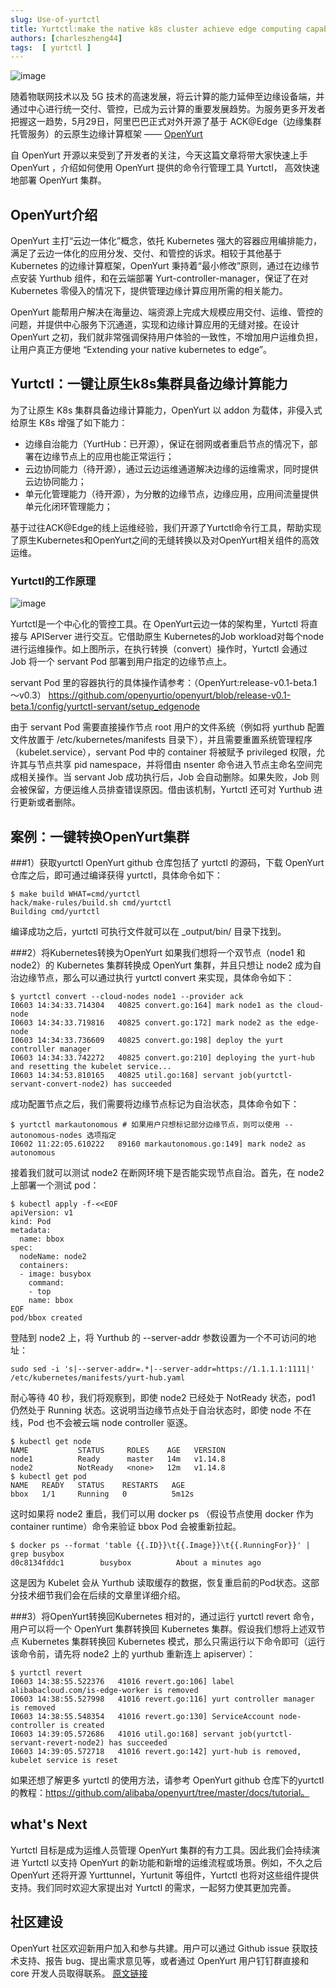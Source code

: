```yaml
---
slug: Use-of-yurtctl
title: Yurtctl:make the native k8s cluster achieve edge computing capabilities
authors: [charleszheng44]
tags:  [ yurtctl ]
---
```


![image](../static/img/blog/OpenYurt.png)

随着物联网技术以及 5G 技术的高速发展，将云计算的能力延伸至边缘设备端，并通过中心进行统一交付、管控，已成为云计算的重要发展趋势。为服务更多开发者把握这一趋势，5月29日，阿里巴巴正式对外开源了基于 ACK@Edge（边缘集群托管服务）的云原生边缘计算框架 ——
[OpenYurt](https://github.com/openyurtio/openyurt)

自 OpenYurt 开源以来受到了开发者的关注，今天这篇文章将带大家快速上手 OpenYurt ，介绍如何使用 OpenYurt 提供的命令行管理工具 Yurtctl， 高效快速地部署 OpenYurt 集群。

<!--truncate-->

## OpenYurt介绍
OpenYurt 主打“云边一体化”概念，依托 Kubernetes 强大的容器应用编排能力，满足了云边一体化的应用分发、交付、和管控的诉求。相较于其他基于 Kubernetes 的边缘计算框架，OpenYurt 秉持着“最小修改”原则，通过在边缘节点安装 Yurthub 组件，和在云端部署 Yurt-controller-manager，保证了在对 Kubernetes 零侵入的情况下，提供管理边缘计算应用所需的相关能力。


OpenYurt 能帮用户解决在海量边、端资源上完成大规模应用交付、运维、管控的问题，并提供中心服务下沉通道，实现和边缘计算应用的无缝对接。在设计 OpenYurt 之初，我们就非常强调保持用户体验的一致性，不增加用户运维负担，让用户真正方便地 “Extending your native kubernetes to edge”。


## Yurtctl：一键让原生k8s集群具备边缘计算能力

为了让原生 K8s 集群具备边缘计算能力，OpenYurt 以 addon 为载体，非侵入式给原生 K8s 增强了如下能力：
- 边缘自治能力（YurtHub：已开源），保证在弱网或者重启节点的情况下，部署在边缘节点上的应用也能正常运行；
- 云边协同能力（待开源），通过云边运维通道解决边缘的运维需求，同时提供云边协同能力；
- 单元化管理能力（待开源），为分散的边缘节点，边缘应用，应用间流量提供单元化闭环管理能力；

基于过往ACK@Edge的线上运维经验，我们开源了Yurtctl命令行工具，帮助实现了原生Kubernetes和OpenYurt之间的无缝转换以及对OpenYurt相关组件的高效运维。


### Yurtctl的工作原理

![image](../static/img/blog/Yurtctl_convert.png)

Yurtctl是一个中心化的管控工具。在 OpenYurt云边一体的架构里，Yurtctl 将直接与 APIServer 进行交互。它借助原生 Kubernetes的Job workload对每个node进行运维操作。如上图所示，在执行转换（convert）操作时，Yurtctl 会通过 Job 将一个 servant Pod 部署到用户指定的边缘节点上。

servant Pod 里的容器执行的具体操作请参考：（OpenYurt:release-v0.1-beta.1～v0.3）
https://github.com/openyurtio/openyurt/blob/release-v0.1-beta.1/config/yurtctl-servant/setup_edgenode



由于 servant Pod 需要直接操作节点 root 用户的文件系统（例如将 yurthub 配置文件放置于 /etc/kubernetes/manifests 目录下），并且需要重置系统管理程序（kubelet.service），servant Pod 中的 container 将被赋予 privileged 权限，允许其与节点共享 pid namespace，并将借由 nsenter 命令进入节点主命名空间完成相关操作。当 servant Job 成功执行后，Job 会自动删除。如果失败，Job 则会被保留，方便运维人员排查错误原因。借由该机制，Yurtctl 还可对 Yurthub 进行更新或者删除。


## 案例：一键转换OpenYurt集群
###1）获取yurtctl
OpenYurt github 仓库包括了 yurtctl 的源码，下载 OpenYurt 仓库之后，即可通过编译获得 yurtctl，具体命令如下：

```
$ make build WHAT=cmd/yurtctl
hack/make-rules/build.sh cmd/yurtctl
Building cmd/yurtctl
```
编译成功之后，yurtctl 可执行文件就可以在 _output/bin/ 目录下找到。 

###2）将Kubernetes转换为OpenYurt
如果我们想将一个双节点（node1 和 node2）的 Kubernetes 集群转换成 OpenYurt 集群，并且只想让 node2 成为自治边缘节点，那么可以通过执行 yurtctl convert 来实现，具体命令如下：
```
$ yurtctl convert --cloud-nodes node1 --provider ack
I0603 14:34:33.714304   40825 convert.go:164] mark node1 as the cloud-node
I0603 14:34:33.719816   40825 convert.go:172] mark node2 as the edge-node
I0603 14:34:33.736609   40825 convert.go:198] deploy the yurt controller manager
I0603 14:34:33.742272   40825 convert.go:210] deploying the yurt-hub and resetting the kubelet service...
I0603 14:34:53.810165   40825 util.go:168] servant job(yurtctl-servant-convert-node2) has succeeded
```
成功配置节点之后，我们需要将边缘节点标记为自治状态，具体命令如下：
``` 
$ yurtctl markautonomous # 如果用户只想标记部分边缘节点，则可以使用 --autonomous-nodes 选项指定
I0602 11:22:05.610222   89160 markautonomous.go:149] mark node2 as autonomous
```

接着我们就可以测试 node2 在断网环境下是否能实现节点自治。首先，在 node2 上部署一个测试 pod：
```
$ kubectl apply -f-<<EOF
apiVersion: v1
kind: Pod
metadata:
  name: bbox
spec:
  nodeName: node2
  containers:
  - image: busybox
    command:
    - top
    name: bbox
EOF
pod/bbox created
```
登陆到 node2 上，将 Yurthub 的 --server-addr 参数设置为一个不可访问的地址：
``` 
sudo sed -i 's|--server-addr=.*|--server-addr=https://1.1.1.1:1111|' /etc/kubernetes/manifests/yurt-hub.yaml
```
耐心等待 40 秒，我们将观察到，即使 node2 已经处于 NotReady 状态，pod1 仍然处于 Running 状态。这说明当边缘节点处于自治状态时，即使 node 不在线，Pod 也不会被云端 node controller 驱逐。

``` 
$ kubectl get node 
NAME           STATUS     ROLES    AGE   VERSION
node1          Ready      master   14m   v1.14.8
node2          NotReady   <none>   12m   v1.14.8
$ kubectl get pod
NAME   READY   STATUS    RESTARTS   AGE
bbox   1/1     Running   0          5m12s
```
这时如果将 node2 重启，我们可以用 docker ps （假设节点使用 docker 作为 container runtime）命令来验证 bbox Pod 会被重新拉起。
``` 
$ docker ps --format 'table {{.ID}}\t{{.Image}}\t{{.RunningFor}}' | grep busybox
d0c8134fddc1        busybox          About a minutes ago
```
这是因为 Kubelet 会从 Yurthub 读取缓存的数据，恢复重启前的Pod状态。这部分技术细节我们会在后续的文章里详细介绍。


###3）将OpenYurt转换回Kubernetes
相对的，通过运行 yurtctl revert 命令，用户可以将一个 OpenYurt 集群转换回 Kubernetes 集群。假设我们想将上述双节点 Kubernetes 集群转换回 Kubernetes 模式，那么只需运行以下命令即可（运行该命令前，请先将 node2 上的 yurthub 重新连上 apiserver）：
``` 
$ yurtctl revert
I0603 14:38:55.522376   41016 revert.go:106] label alibabacloud.com/is-edge-worker is removed
I0603 14:38:55.527998   41016 revert.go:116] yurt controller manager is removed
I0603 14:38:55.548354   41016 revert.go:130] ServiceAccount node-controller is created
I0603 14:39:05.572686   41016 util.go:168] servant job(yurtctl-servant-revert-node2) has succeeded
I0603 14:39:05.572718   41016 revert.go:142] yurt-hub is removed, kubelet service is reset
```

如果还想了解更多 yurtctl 的使用方法，请参考 OpenYurt github 仓库下的yurtctl的教程：https://github.com/alibaba/openyurt/tree/master/docs/tutorial。

## what's Next
Yurtctl 目标是成为运维人员管理 OpenYurt 集群的有力工具。因此我们会持续演进 Yurtctl 以支持 OpenYurt 的新功能和新增的运维流程或场景。例如，不久之后 OpenYurt 还将开源 Yurttunnel，Yurtunit 等组件，Yurtctl 也将对这些组件提供支持。我们同时欢迎大家提出对 Yurtctl 的需求，一起努力使其更加完善。

## 社区建设
OpenYurt 社区欢迎新用户加入和参与共建。用户可以通过 Github issue 获取技术支持、报告 bug、提出需求意见等，或者通过 OpenYurt 用户钉钉群直接和 core 开发人员取得联系。
[原文链接](https://mp.weixin.qq.com/s/tQIIfwClRRmEYO9dE3znhw)


